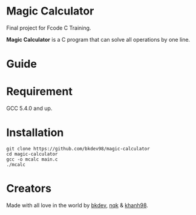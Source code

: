 # Magic Calculator
Final project for Fcode C Training.

**Magic Calculator** is a C program that can solve all operations by one line.

# Guide


# Requirement
GCC 5.4.0 and up.

# Installation
```
git clone https://github.com/bkdev98/magic-calculator
cd magic-calculator
gcc -o mcalc main.c
./mcalc
```

# Creators
Made with all love in the world by [bkdev](https://fb.com/bkdev98), [nqk](https://fb.com/quangkhai.nguyen.14) & [khanh98](https://fb.com/B.Q.Khanh).
